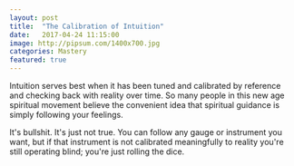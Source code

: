 ```yaml
---
layout: post
title:  "The Calibration of Intuition"
date:   2017-04-24 11:15:00
image: http://pipsum.com/1400x700.jpg
categories: Mastery
featured: true
---
```

<p class="lead-paragraph"><span class="dropcap-box"><span class="dropcap">I</span></span>ntuition serves best when it has been tuned and calibrated by reference and checking back with reality over time. So many people in this new age spiritual movement believe the convenient idea that spiritual guidance is simply following your feelings.</p>
<p>It's bullshit. It's just not true. You can follow any gauge or instrument you want, but if that instrument is not calibrated meaningfully to reality you're still operating blind; you're just rolling the dice.</p>